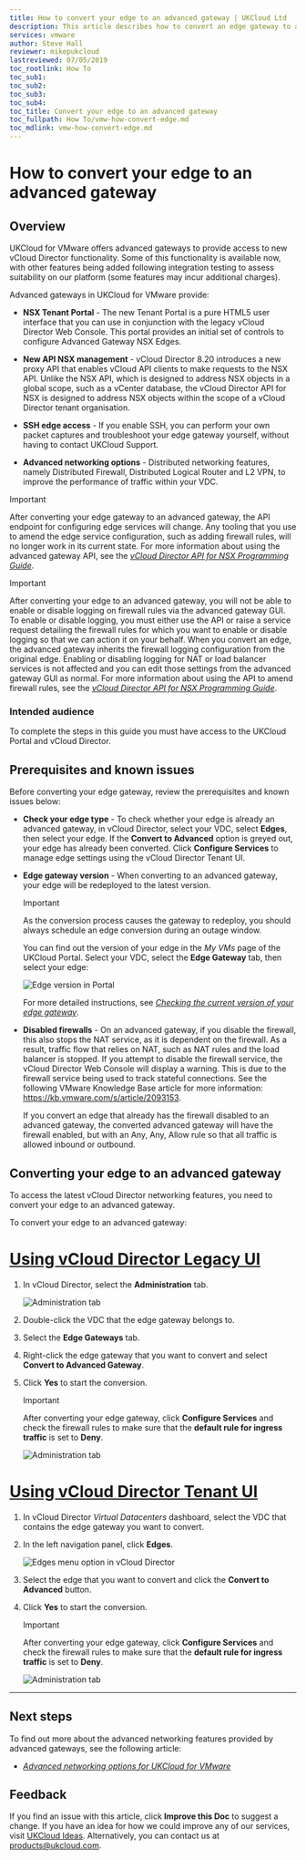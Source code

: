 ```yaml
---
title: How to convert your edge to an advanced gateway | UKCloud Ltd
description: This article describes how to convert an edge gateway to an advanced gateway to access advanced functionality
services: vmware
author: Steve Hall
reviewer: mikepukcloud
lastreviewed: 07/05/2019
toc_rootlink: How To
toc_sub1: 
toc_sub2:
toc_sub3:
toc_sub4:
toc_title: Convert your edge to an advanced gateway
toc_fullpath: How To/vmw-how-convert-edge.md
toc_mdlink: vmw-how-convert-edge.md
---
```


# How to convert your edge to an advanced gateway

## Overview

UKCloud for VMware offers advanced gateways to provide access to new vCloud Director functionality. Some of this functionality is available now, with other features being added following integration testing to assess suitability on our platform (some features may incur additional charges).

Advanced gateways in UKCloud for VMware provide:

- **NSX Tenant Portal** - The new Tenant Portal is a pure HTML5 user interface that you can use in conjunction with the legacy vCloud Director Web Console. This portal provides an initial set of controls to configure Advanced Gateway NSX Edges.

- **New API NSX management** - vCloud Director 8.20 introduces a new proxy API that enables vCloud API clients to make requests to the NSX API. Unlike the NSX API, which is designed to address NSX objects in a global scope, such as a vCenter database, the vCloud Director API for NSX is designed to address NSX objects within the scope of a vCloud Director tenant organisation.

- **SSH edge access** - If you enable SSH, you can perform your own packet captures and troubleshoot your edge gateway yourself, without having to contact UKCloud Support.

- **Advanced networking options** - Distributed networking features, namely Distributed Firewall, Distributed Logical Router and L2 VPN, to improve the performance of traffic within your VDC.

> [!IMPORTANT]
> After converting your edge gateway to an advanced gateway, the API endpoint for configuring edge services will change. Any tooling that you use to amend the edge service configuration, such as adding firewall rules, will no longer work in its current state. For more information about using the advanced gateway API, see the [*vCloud Director API for NSX Programming Guide*](https://pubs.vmware.com/vcd-820/topic/com.vmware.ICbase/PDF/vcloud_nsx_api_guide_27_0.pdf).

> [!IMPORTANT]
> After converting your edge to an advanced gateway, you will not be able to enable or disable logging on firewall rules via the advanced gateway GUI. To enable or disable logging, you must either use the API or raise a service request detailing the firewall rules for which you want to enable or disable logging so that we can action it on your behalf. When you convert an edge, the advanced gateway inherits the firewall logging configuration from the original edge. Enabling or disabling logging for NAT or load balancer services is not affected and you can edit those settings from the advanced gateway GUI as normal. For more information about using the API to amend firewall rules, see the [*vCloud Director API for NSX Programming Guide*](https://pubs.vmware.com/vcd-820/topic/com.vmware.ICbase/PDF/vcloud_nsx_api_guide_27_0.pdf).

### Intended audience

To complete the steps in this guide you must have access to the UKCloud Portal and vCloud Director.

## Prerequisites and known issues

Before converting your edge gateway, review the prerequisites and known issues below:

- **Check your edge type** - To check whether your edge is already an advanced gateway, in vCloud Director, select your VDC, select **Edges**, then select your edge. If the **Convert to Advanced** option is greyed out, your edge has already been converted. Click **Configure Services** to manage edge settings using the vCloud Director Tenant UI.

- **Edge gateway version** - When converting to an advanced gateway, your edge will be redeployed to the latest version.

    > [!IMPORTANT]
    > As the conversion process causes the gateway to redeploy, you should always schedule an edge conversion during an outage window.

    You can find out the version of your edge in the *My VMs* page of the UKCloud Portal. Select your VDC, select the **Edge Gateway** tab, then select your edge:

    ![Edge version in Portal](images/vmw-myvms-edge-version.png)

    For more detailed instructions, see [*Checking the current version of your edge gateway*](vmw-how-upgrade-edge.md#checking-the-current-version-of-your-edge-gateway).

- **Disabled firewalls** - On an advanced gateway, if you disable the firewall, this also stops the NAT service, as it is dependent on the firewall. As a result, traffic flow that relies on NAT, such as NAT rules and the load balancer is stopped. If you attempt to disable the firewall service, the vCloud Director Web Console will display a warning. This is due to the firewall service being used to track stateful connections. See the following VMware Knowledge Base article for more information: <https://kb.vmware.com/s/article/2093153>.

    If you convert an edge that already has the firewall disabled to an advanced gateway, the converted advanced gateway will have the firewall enabled, but with an Any, Any, Allow rule so that all traffic is allowed inbound or outbound.

## Converting your edge to an advanced gateway

To access the latest vCloud Director networking features, you need to convert your edge to an advanced gateway.

To convert your edge to an advanced gateway:

# [Using vCloud Director Legacy UI](#tab/tabid-1)

1. In vCloud Director, select the **Administration** tab.

    ![Administration tab](images/conver-image-3.png)

2. Double-click the VDC that the edge gateway belongs to.

3. Select the **Edge Gateways** tab.

4. Right-click the edge gateway that you want to convert and select **Convert to Advanced Gateway**.

5. Click **Yes** to start the conversion.

    > [!IMPORTANT]
    > After converting your edge gateway, click **Configure Services** and check the firewall rules to make sure that the **default rule for ingress traffic** is set to **Deny**.

    ![Administration tab](images/conver-image-4.png)

# [Using vCloud Director Tenant UI](#tab/tabid-2)

1. In vCloud Director *Virtual Datacenters* dashboard, select the VDC that contains the edge gateway you want to convert.

2. In the left navigation panel, click **Edges**.

    ![Edges menu option in vCloud Director](images/vmw-vcd91-mnu-edges.png)

3. Select the edge that you want to convert and click the **Convert to Advanced** button.

4. Click **Yes** to start the conversion.

    > [!IMPORTANT]
    > After converting your edge gateway, click **Configure Services** and check the firewall rules to make sure that the **default rule for ingress traffic** is set to **Deny**.

    ![Administration tab](images/conver-image-4.png)

***

## Next steps

To find out more about the advanced networking features provided by advanced gateways, see the following article:

- [*Advanced networking options for UKCloud for VMware*](vmw-ref-advanced-networking.md)

## Feedback

If you find an issue with this article, click **Improve this Doc** to suggest a change. If you have an idea for how we could improve any of our services, visit [UKCloud Ideas](https://ideas.ukcloud.com). Alternatively, you can contact us at <products@ukcloud.com>.
